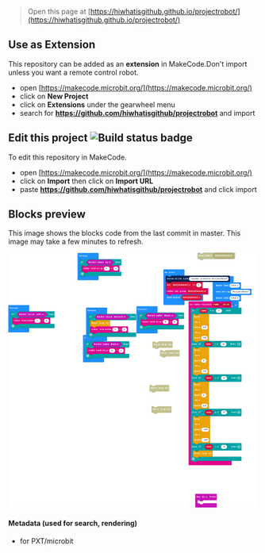
> Open this page at [https://hiwhatisgithub.github.io/projectrobot/](https://hiwhatisgithub.github.io/projectrobot/)

## Use as Extension

This repository can be added as an **extension** in MakeCode.Don't import unless you want a remote control robot.

* open [https://makecode.microbit.org/](https://makecode.microbit.org/)
* click on **New Project**
* click on **Extensions** under the gearwheel menu
* search for **https://github.com/hiwhatisgithub/projectrobot** and import

## Edit this project ![Build status badge](https://github.com/hiwhatisgithub/projectrobot/workflows/MakeCode/badge.svg)

To edit this repository in MakeCode.

* open [https://makecode.microbit.org/](https://makecode.microbit.org/)
* click on **Import** then click on **Import URL**
* paste **https://github.com/hiwhatisgithub/projectrobot** and click import

## Blocks preview

This image shows the blocks code from the last commit in master.
This image may take a few minutes to refresh.

![A rendered view of the blocks](https://github.com/hiwhatisgithub/projectrobot/raw/master/.github/makecode/blocks.png)

#### Metadata (used for search, rendering)

* for PXT/microbit
<script src="https://makecode.com/gh-pages-embed.js"></script><script>makeCodeRender("{{ site.makecode.home_url }}", "{{ site.github.owner_name }}/{{ site.github.repository_name }}");</script>
